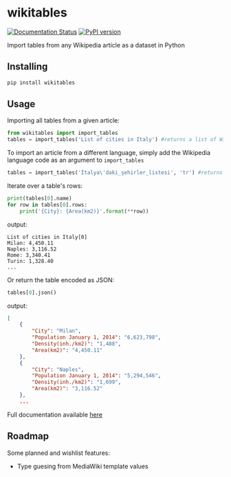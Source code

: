 # wikitables

[![Documentation Status](https://img.shields.io/badge/docs-latest-brightgreen.svg?style=flat)](http://wikitables.readthedocs.org/en/latest) [![PyPI version](https://badge.fury.io/py/wikitables.svg)](https://badge.fury.io/py/wikitables)

Import tables from any Wikipedia article as a dataset in Python

## Installing

```bash
pip install wikitables
```

## Usage

Importing all tables from a given article:
```python
from wikitables import import_tables
tables = import_tables('List of cities in Italy') #returns a list of WikiTable objects
```

To import an article from a different language, simply add the Wikipedia language code as an argument to `import_tables`
```python
tables = import_tables('İtalya\'daki_şehirler_listesi', 'tr') #returns a list of WikiTable objects

```

Iterate over a table's rows:
```python
print(tables[0].name)
for row in tables[0].rows:
    print('{City}: {Area(km2)}'.format(**row))
```

output:
```
List of cities in Italy[0]
Milan: 4,450.11
Naples: 3,116.52
Rome: 3,340.41
Turin: 1,328.40
...
```

Or return the table encoded as JSON:
```python
tables[0].json()
```

output:
```json
[
    {
        "City": "Milan",
        "Population January 1, 2014": "6,623,798",
        "Density(inh./km2)": "1,488",
        "Area(km2)": "4,450.11"
    },
    {
        "City": "Naples",
        "Population January 1, 2014": "5,294,546",
        "Density(inh./km2)": "1,699",
        "Area(km2)": "3,116.52"
    },
    ...
```

Full documentation available [here](http://wikitables.readthedocs.org/en/latest)

## Roadmap

Some planned and wishlist features:

* Type guesing from MediaWiki template values
